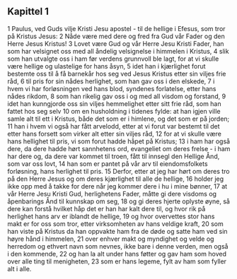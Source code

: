 ## Kapittel 1

1 Paulus, ved Guds vilje Kristi Jesu apostel - til de hellige i Efesus, som tror på Kristus Jesus:
2 Nåde være med dere og fred fra Gud vår Fader og den Herre Jesus Kristus!
3 Lovet være Gud og vår Herre Jesu Kristi Fader, han som har velsignet oss med all åndelig velsignelse i himmelen i Kristus,
4 slik som han utvalgte oss i ham før verdens grunnvoll ble lagt, for at vi skulle være hellige og ulastelige for hans åsyn,
5 idet han i kjærlighet forut bestemte oss til å få barnekår hos seg ved Jesus Kristus etter sin viljes frie råd,
6 til pris for sin nådes herlighet, som han gav oss i den elskede,
7 i hvem vi har forløsningen ved hans blod, syndenes forlatelse, etter hans nådes rikdom,
8 som han rikelig gav oss i og med all visdom og forstand,
9 idet han kunngjorde oss sin viljes hemmelighet etter sitt frie råd, som han fattet hos seg selv
10 om en husholdning i tidenes fylde: at han igjen ville samle alt til ett i Kristus, både det som er i himlene, og det som er på jorden;
11 han i hvem vi også har fått arvelodd, etter at vi forut var bestemt til det etter hans forsett som virker alt etter sin viljes råd,
12 for at vi skulle være hans hellighet til pris, vi som forut hadde håpet på Kristus;
13 i ham har også dere, da dere hadde hørt sannhetens ord, evangeliet om deres frelse - i ham har dere og, da dere var kommet til troen, fått til innsegl den Hellige Ånd, som var oss lovt,
14 han som er pantet på vår arv til eiendomsfolkets forløsning, hans herlighet til pris.
15 Derfor, etter at jeg har hørt om deres tro på den Herre Jesus og om deres kjærlighet til alle de hellige,
16 holder jeg ikke opp med å takke for dere når jeg kommer dere i hu i mine bønner,
17 at vår Herre Jesu Kristi Gud, herlighetens Fader, måtte gi dere visdoms og åpenbarings Ånd til kunnskap om seg,
18 og gi deres hjerte oplyste øyne, så dere kan forstå hvilket håp det er han har kalt dere til, og hvor rik på herlighet hans arv er iblandt de hellige,
19 og hvor overvettes stor hans makt er for oss som tror, etter virksomheten av hans veldige kraft,
20 som han viste på Kristus da han oppvakte ham fra de døde og satte ham ved sin høyre hånd i himmelen,
21 over enhver makt og myndighet og velde og herredom og ethvert navn som nevnes, ikke bare i denne verden, men også i den kommende,
22 og han la alt under hans føtter og gav ham som hoved over alle ting til menigheten,
23 som er hans legeme, fylt av ham som fyller alt i alle.
